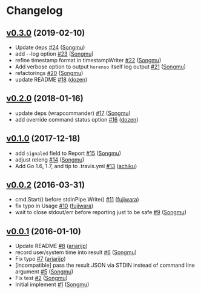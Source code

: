 # Changelog

## [v0.3.0](https://github.com/Songmu/horenso/compare/v0.2.0...v0.3.0) (2019-02-10)

* Update deps [#24](https://github.com/Songmu/horenso/pull/24) ([Songmu](https://github.com/Songmu))
* add --log option [#23](https://github.com/Songmu/horenso/pull/23) ([Songmu](https://github.com/Songmu))
* refine timestamp format in timestampWriter [#22](https://github.com/Songmu/horenso/pull/22) ([Songmu](https://github.com/Songmu))
* Add verbose option to output `horenso` itself log output [#21](https://github.com/Songmu/horenso/pull/21) ([Songmu](https://github.com/Songmu))
* refactorings [#20](https://github.com/Songmu/horenso/pull/20) ([Songmu](https://github.com/Songmu))
* update README [#18](https://github.com/Songmu/horenso/pull/18) ([dozen](https://github.com/dozen))

## [v0.2.0](https://github.com/Songmu/horenso/compare/v0.1.0...v0.2.0) (2018-01-16)

* update deps (wrapcommander) [#17](https://github.com/Songmu/horenso/pull/17) ([Songmu](https://github.com/Songmu))
* add override command status option [#16](https://github.com/Songmu/horenso/pull/16) ([dozen](https://github.com/dozen))

## [v0.1.0](https://github.com/Songmu/horenso/compare/v0.0.2...v0.1.0) (2017-12-18)

* add `signaled` field to Report [#15](https://github.com/Songmu/horenso/pull/15) ([Songmu](https://github.com/Songmu))
* adjust releng [#14](https://github.com/Songmu/horenso/pull/14) ([Songmu](https://github.com/Songmu))
* Add Go 1.6, 1.7, and tip to .travis.yml [#13](https://github.com/Songmu/horenso/pull/13) ([achiku](https://github.com/achiku))

## [v0.0.2](https://github.com/Songmu/horenso/compare/v0.0.1...v0.0.2) (2016-03-31)

* cmd.Start() before stdinPipe.Write() [#11](https://github.com/Songmu/horenso/pull/11) ([fujiwara](https://github.com/fujiwara))
* fix typo in Usage [#10](https://github.com/Songmu/horenso/pull/10) ([fujiwara](https://github.com/fujiwara))
* wait to close stdout/err before reporting just to be safe [#9](https://github.com/Songmu/horenso/pull/9) ([Songmu](https://github.com/Songmu))

## [v0.0.1](https://github.com/Songmu/horenso/compare/6c9c2a74...v0.0.1) (2016-01-10)

* Update README [#8](https://github.com/Songmu/horenso/pull/8) ([ariarijp](https://github.com/ariarijp))
* record user/system time into result [#6](https://github.com/Songmu/horenso/pull/6) ([Songmu](https://github.com/Songmu))
* Fix typo [#7](https://github.com/Songmu/horenso/pull/7) ([ariarijp](https://github.com/ariarijp))
* [incompatible] pass the result JSON via STDIN instead of command line argument [#5](https://github.com/Songmu/horenso/pull/5) ([Songmu](https://github.com/Songmu))
* Fix test [#2](https://github.com/Songmu/horenso/pull/2) ([Songmu](https://github.com/Songmu))
* Initial implement [#1](https://github.com/Songmu/horenso/pull/1) ([Songmu](https://github.com/Songmu))
